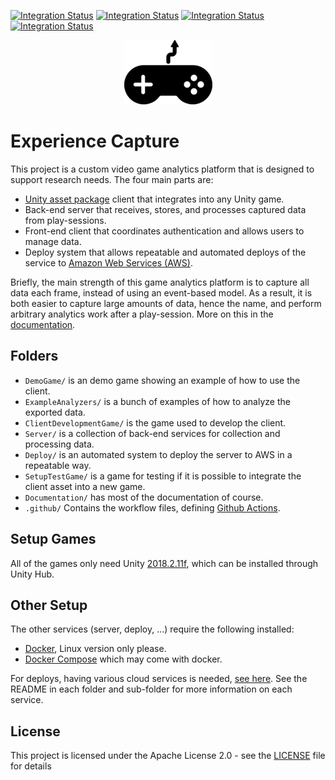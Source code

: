 [![Integration Status](https://github.com/jhburns/ExperienceCapture/workflows/Report/badge.svg)](https://github.com/jhburns/ExperienceCapture/actions?query=workflow%3A%22Report%22)
[![Integration Status](https://github.com/jhburns/ExperienceCapture/workflows/Dockerfile/badge.svg)](https://github.com/jhburns/ExperienceCapture/actions?query=workflow%3A%22Dockerfile%22)
[![Integration Status](https://github.com/jhburns/ExperienceCapture/workflows/Yaml/badge.svg)](https://github.com/jhburns/ExperienceCapture/actions?query=workflow%3A%22Yaml%22)
[![Integration Status](https://github.com/jhburns/ExperienceCapture/workflows/Spellcheck/badge.svg)](https://github.com/jhburns/ExperienceCapture/actions?query=workflow%3A%22Spellcheck%22)

<p align="center">
  <img src="Documentation/images/logo.png" />
</p>

# Experience Capture

This project is a custom video game analytics platform that is designed to support research needs. The four main parts are:
  - [Unity asset package](https://docs.unity3d.com/Manual/AssetPackages.html) client that integrates into any Unity game.
  - Back-end server that receives, stores, and processes captured data from play-sessions.
  - Front-end client that coordinates authentication and allows users to manage data.
  - Deploy system that allows repeatable and automated deploys of the service to [Amazon Web Services (AWS)](https://aws.amazon.com/).

Briefly, the main strength of this game analytics platform is to capture all data each frame, instead of using an event-based model. As a result, it is both easier to capture large amounts of data, hence the name, and perform arbitrary analytics work after a play-session. More on this in the [documentation](Documentation/README.md).

## Folders

- `DemoGame/` is an demo game showing an example of how to use the client.
- `ExampleAnalyzers/` is a bunch of examples of how to analyze the exported data.
- `ClientDevelopmentGame/` is the game used to develop the client.
- `Server/` is a collection of back-end services for collection and processing data.
- `Deploy/` is an automated system to deploy the server to AWS in a repeatable way.
- `SetupTestGame/` is a game for testing if it is possible to integrate the client asset into a new game.
- `Documentation/` has most of the documentation of course.
- `.github/` Contains the workflow files, defining [Github Actions](https://github.com/features/actions).

## Setup Games

All of the games only need Unity [2018.2.11f](https://unity3d.com/unity/whatsnew/unity-2018.2.11), which can be installed through Unity Hub.

## Other Setup

The other services (server, deploy, ...) require the following installed:

- [Docker](https://docs.docker.com/install/), Linux version only please.
- [Docker Compose](https://docs.docker.com/compose/install/) which may come with docker.
    
For deploys, having various cloud services is needed, [see here](Documentation/Cloud-Deploy.md). See the README in each folder and sub-folder for more information on each service.

## License

This project is licensed under the Apache License 2.0 - see the [LICENSE](LICENSE) file for details
